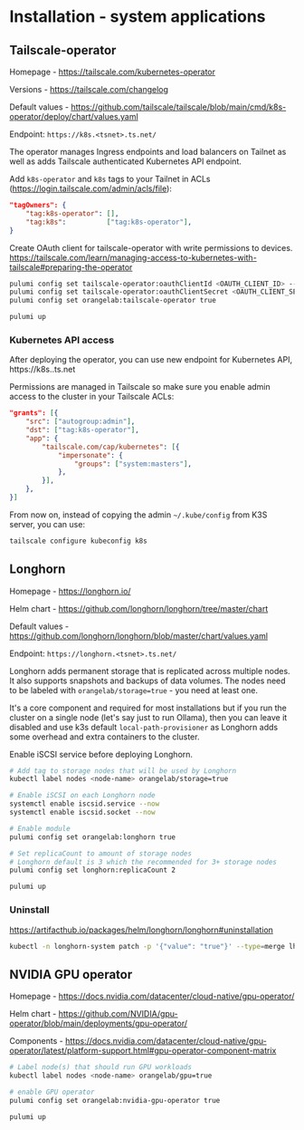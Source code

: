 # Installation - system applications

## Tailscale-operator

Homepage - https://tailscale.com/kubernetes-operator

Versions - https://tailscale.com/changelog

Default values - https://github.com/tailscale/tailscale/blob/main/cmd/k8s-operator/deploy/chart/values.yaml

Endpoint: `https://k8s.<tsnet>.ts.net/`

The operator manages Ingress endpoints and load balancers on Tailnet as well as adds Tailscale authenticated Kubernetes API endpoint.

Add `k8s-operator` and `k8s` tags to your Tailnet in ACLs (https://login.tailscale.com/admin/acls/file):

```json
"tagOwners": {
    "tag:k8s-operator": [],
    "tag:k8s":          ["tag:k8s-operator"],
}
```

Create OAuth client for tailscale-operator with write permissions to devices.
https://tailscale.com/learn/managing-access-to-kubernetes-with-tailscale#preparing-the-operator

```sh
pulumi config set tailscale-operator:oauthClientId <OAUTH_CLIENT_ID> --secret
pulumi config set tailscale-operator:oauthClientSecret <OAUTH_CLIENT_SECRET> --secret
pulumi config set orangelab:tailscale-operator true

pulumi up
```

### Kubernetes API access

After deploying the operator, you can use new endpoint for Kubernetes API, https://k8s.<tailnet>.ts.net

Permissions are managed in Tailscale so make sure you enable admin access to the cluster in your Tailscale ACLs:

```json
"grants": [{
    "src": ["autogroup:admin"],
    "dst": ["tag:k8s-operator"],
    "app": {
        "tailscale.com/cap/kubernetes": [{
            "impersonate": {
                "groups": ["system:masters"],
            },
        }],
    },
}]
```

From now on, instead of copying the admin `~/.kube/config` from K3S server, you can use:

```sh
tailscale configure kubeconfig k8s
```

## Longhorn

Homepage - https://longhorn.io/

Helm chart - https://github.com/longhorn/longhorn/tree/master/chart

Default values - https://github.com/longhorn/longhorn/blob/master/chart/values.yaml

Endpoint: `https://longhorn.<tsnet>.ts.net/`

Longhorn adds permanent storage that is replicated across multiple nodes. It also supports snapshots and backups of data volumes. The nodes need to be labeled with `orangelab/storage=true` - you need at least one.

It's a core component and required for most installations but if you run the cluster on a single node (let's say just to run Ollama), then you can leave it disabled and use k3s default `local-path-provisioner` as Longhorn adds some overhead and extra containers to the cluster.

Enable iSCSI service before deploying Longhorn.

```sh
# Add tag to storage nodes that will be used by Longhorn
kubectl label nodes <node-name> orangelab/storage=true

# Enable iSCSI on each Longhorn node
systemctl enable iscsid.service --now
systemctl enable iscsid.socket --now

# Enable module
pulumi config set orangelab:longhorn true

# Set replicaCount to amount of storage nodes
# Longhorn default is 3 which the recommended for 3+ storage nodes
pulumi config set longhorn:replicaCount 2

pulumi up

```

### Uninstall

https://artifacthub.io/packages/helm/longhorn/longhorn#uninstallation

```sh
kubectl -n longhorn-system patch -p '{"value": "true"}' --type=merge lhs deleting-confirmation-flag
```

## NVIDIA GPU operator

Homepage - https://docs.nvidia.com/datacenter/cloud-native/gpu-operator/

Helm chart - https://github.com/NVIDIA/gpu-operator/blob/main/deployments/gpu-operator/

Components - https://docs.nvidia.com/datacenter/cloud-native/gpu-operator/latest/platform-support.html#gpu-operator-component-matrix

```sh
# Label node(s) that should run GPU workloads
kubectl label nodes <node-name> orangelab/gpu=true

# enable GPU operator
pulumi config set orangelab:nvidia-gpu-operator true

pulumi up

```
